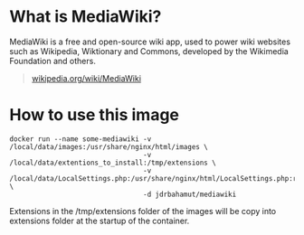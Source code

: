 # What is MediaWiki?

MediaWiki is a free and open-source wiki app, used to power wiki websites such
as Wikipedia, Wiktionary and Commons, developed by the Wikimedia Foundation and
others.

> [wikipedia.org/wiki/MediaWiki](https://en.wikipedia.org/wiki/MediaWiki)

# How to use this image

    docker run --name some-mediawiki -v /local/data/images:/usr/share/nginx/html/images \ 
                                     -v /local/data/extentions_to_install:/tmp/extensions \
                                     -v /local/data/LocalSettings.php:/usr/share/nginx/html/LocalSettings.php:ro \
                                     -d jdrbahamut/mediawiki


Extensions in the /tmp/extensions folder of the images will be copy into extensions folder at the startup of the container.

